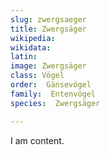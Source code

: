 ```yaml
---
slug: zwergsaeger
title: Zwergsäger
wikipedia: 
wikidata: 
latin:
image: Zwergsäger
class: Vögel
order:  Gänsevögel
family:  Entenvögel 
species:  Zwergsäger

---
```


I am content.
